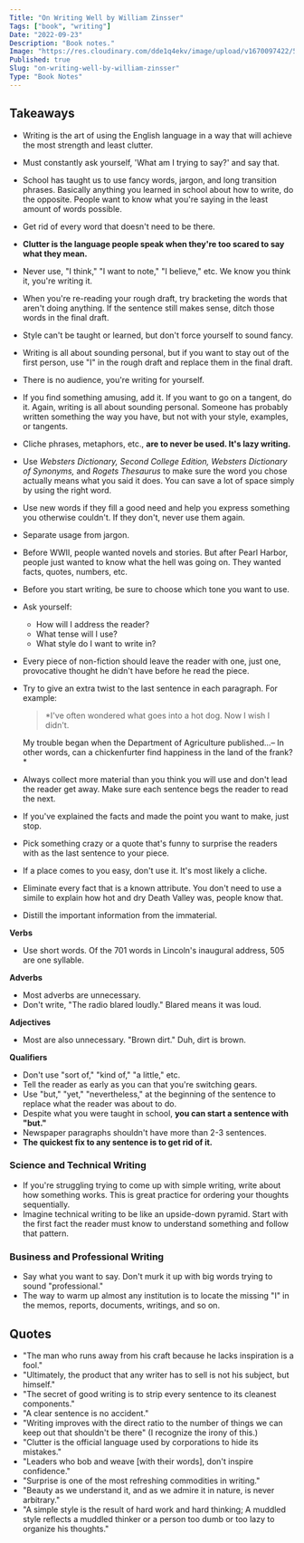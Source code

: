 ```yaml
---
Title: "On Writing Well by William Zinsser"
Tags: ["book", "writing"]
Date: "2022-09-23"
Description: "Book notes."
Image: "https://res.cloudinary.com/dde1q4ekv/image/upload/v1670097422/51oWwwesiXL_bpilyq.jpg"
Published: true
Slug: "on-writing-well-by-william-zinsser"
Type: "Book Notes"
---
```

## Takeaways
-   Writing is the art of using the English language in a way that will achieve the most strength and least clutter.
-   Must constantly ask yourself, 'What am I trying to say?' and say that.
-   School has taught us to use fancy words, jargon, and long transition phrases. Basically anything you learned in school about how to write, do the opposite. People want to know what you're saying in the least amount of words possible.
-   Get rid of every word that doesn't need to be there.
-   **Clutter is the language people speak when they're too scared to say what they mean.**
-   Never use, "I think," "I want to note," "I believe," etc. We know you think it, you're writing it.
-   When you're re-reading your rough draft, try bracketing the words that aren't doing anything. If the sentence still makes sense, ditch those words in the final draft.
-   Style can't be taught or learned, but don't force yourself to sound fancy.
-   Writing is all about sounding personal, but if you want to stay out of the first person, use "I" in the rough draft and replace them in the final draft.
-   There is no audience, you're writing for yourself.
-   If you find something amusing, add it. If you want to go on a tangent, do it. Again, writing is all about sounding personal. Someone has probably written something the way you have, but not with your style, examples, or tangents.
-   Cliche phrases, metaphors, etc., **are to never be used. It's lazy writing.**
-   Use _Websters Dictionary, Second College Edition,_ _Websters Dictionary of Synonyms,_ and _Rogets Thesaurus_ to make sure the word you chose actually means what you said it does. You can save a lot of space simply by using the right word.
-   Use new words if they fill a good need and help you express something you otherwise couldn't. If they don't, never use them again.
-   Separate usage from jargon.
-   Before WWII, people wanted novels and stories. But after Pearl Harbor, people just wanted to know what the hell was going on. They wanted facts, quotes, numbers, etc.
-   Before you start writing, be sure to choose which tone you want to use.
-   Ask yourself:
    -   How will I address the reader?
    -   What tense will I use?
    -   What style do I want to write in?
-   Every piece of non-fiction should leave the reader with one, just one, provocative thought he didn't have before he read the piece.
-   Try to give an extra twist to the last sentence in each paragraph. For example:

    > *I've often wondered what goes into a hot dog. Now I wish I didn't.

    My trouble began when the Department of Agriculture published...– In other words, can a chickenfurter find happiness in the land of the frank?*

-   Always collect more material than you think you will use and don't lead the reader get away. Make sure each sentence begs the reader to read the next.
-   If you've explained the facts and made the point you want to make, just stop.
-   Pick something crazy or a quote that's funny to surprise the readers with as the last sentence to your piece.
-   If a place comes to you easy, don't use it. It's most likely a cliche.
-   Eliminate every fact that is a known attribute. You don't need to use a simile to explain how hot and dry Death Valley was, people know that.
-   Distill the important information from the immaterial.

**Verbs**
-   Use short words. Of the 701 words in Lincoln's inaugural address, 505 are one syllable.

**Adverbs**
-   Most adverbs are unnecessary.
-   Don't write, "The radio blared loudly." Blared means it was loud.

**Adjectives**
-   Most are also unnecessary. "Brown dirt." Duh, dirt is brown.

**Qualifiers**
-   Don't use "sort of," "kind of," "a little," etc.
-   Tell the reader as early as you can that you're switching gears.
-   Use "but," "yet," "nevertheless," at the beginning of the sentence to replace what the reader was about to do.
-   Despite what you were taught in school, **you can start a sentence with "but."**
-   Newspaper paragraphs shouldn't have more than 2-3 sentences.
-   **The quickest fix to any sentence is to get rid of it.**

### Science and Technical Writing
-   If you're struggling trying to come up with simple writing, write about how something works. This is great practice for ordering your thoughts sequentially.
-   Imagine technical writing to be like an upside-down pyramid. Start with the first fact the reader must know to understand something and follow that pattern.

### Business and Professional Writing
-   Say what you want to say. Don't murk it up with big words trying to sound "professional."
-   The way to warm up almost any institution is to locate the missing "I" in the memos, reports, documents, writings, and so on.

## Quotes
- "The man who runs away from his craft because he lacks inspiration is a fool."
- "Ultimately, the product that any writer has to sell is not his subject, but himself."
- "The secret of good writing is to strip every sentence to its cleanest components."
- "A clear sentence is no accident."
- "Writing improves with the direct ratio to the number of things we can keep out that shouldn't be there" (I recognize the irony of this.)
- "Clutter is the official language used by corporations to hide its mistakes."
- "Leaders who bob and weave [with their words], don't inspire confidence."
- "Surprise is one of the most refreshing commodities in writing."
- "Beauty as we understand it, and as we admire it in nature, is never arbitrary."
- "A simple style is the result of hard work and hard thinking; A muddled style reflects a muddled thinker or a person too dumb or too lazy to organize his thoughts."